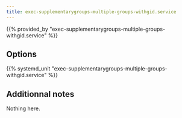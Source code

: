```yaml
---
title: exec-supplementarygroups-multiple-groups-withgid.service
---
```


{{% provided_by "exec-supplementarygroups-multiple-groups-withgid.service" %}}

## Options

{{% systemd_unit "exec-supplementarygroups-multiple-groups-withgid.service" %}}

## Additionnal notes

Nothing here.